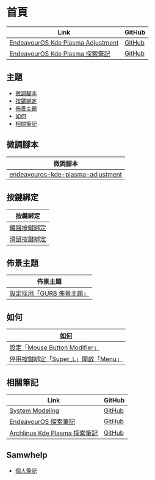 

# 首頁

| Link | GitHub |
| ---- | ------ |
| [EndeavourOS Kde Plasma Adjustment](https://samwhelp.github.io/endeavouros-kde-plasma-adjustment/) | [GitHub](https://github.com/samwhelp/endeavouros-kde-plasma-adjustment) |
| [EndeavourOS Kde Plasma 探索筆記](https://samwhelp.github.io/note-about-endeavouros-kde-plasma/) | [GitHub](https://github.com/samwhelp/note-about-endeavouros-kde-plasma) |




## 主題

* [微調腳本](#微調腳本)
* [按鍵綁定](#按鍵綁定)
* [佈景主題](#佈景主題)
* [如何](#如何)
* [相關筆記](#相關筆記)




## 微調腳本

| 微調腳本 |
| --- |
| [endeavouros-kde-plasma-adjustment](https://github.com/samwhelp/endeavouros-kde-plasma-adjustment/tree/main/prototype/main) |




## 按鍵綁定

| 按鍵綁定 |
| --- |
| [鍵盤按鍵綁定](https://samwhelp.github.io/note-about-endeavouros-kde-plasma/read/config/keybind.html) |
| [滑鼠按鍵綁定](https://samwhelp.github.io/note-about-endeavouros-kde-plasma/read/config/mousebind.html) |




## 佈景主題

| 佈景主題 |
| -------- |
| [設定採用「GURB 佈景主題」](https://samwhelp.github.io/note-about-endeavouros-kde-plasma/read/subject/grub.html) |




## 如何

| [如何](https://samwhelp.github.io/note-about-endeavouros-kde-plasma/read/howto.html) |
| ------- |
| [設定「Mouse Button Modifier」](https://samwhelp.github.io/note-about-endeavouros-kde-plasma/read/howto/config-mouse-button-modifier.html) |
| [停用按鍵綁定「Super_L」開啟「Menu」](https://samwhelp.github.io/note-about-endeavouros-kde-plasma/read/howto/disable-keybind-open-menu.html) |




## 相關筆記

| Link | GitHub |
| ---- | ------ |
| [System Modeling](https://samwhelp.github.io/system-modeling/) | [GitHub](https://github.com/samwhelp/system-modeling) |
| [EndeavourOS 探索筆記](https://samwhelp.github.io/note-about-endeavouros/) | [GitHub](https://github.com/samwhelp/note-about-endeavouros) |
| [Archlinux Kde Plasma 探索筆記](https://samwhelp.github.io/note-about-archlinux-kde-plasma/) | [GitHub](https://github.com/samwhelp/note-about-archlinux-kde-plasma) |




## Samwhelp

* [個人筆記](https://samwhelp.github.io/book/)

